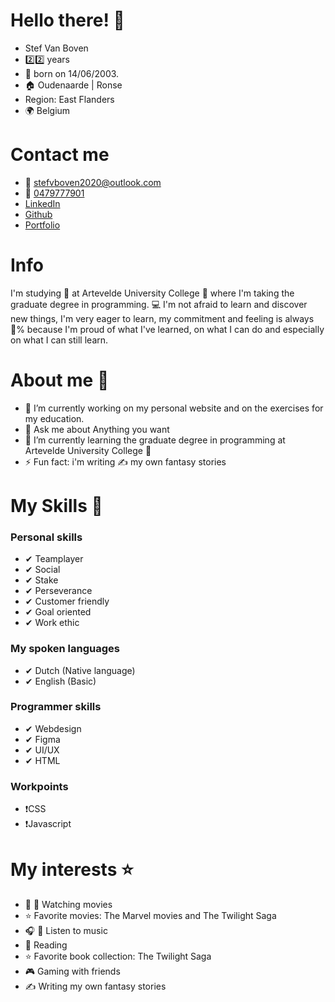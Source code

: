 # Hello there! 👋

- Stef Van Boven
- 2️⃣2️⃣ years
- 🎂 born on 14/06/2003.
- 🏠 Oudenaarde | Ronse
- Region: East Flanders
- 🌍 Belgium

# Contact me

- 📧 [stefvboven2020@outlook.com](mailto:stefvboven2020@outlook.com) 
- 📱 [0479777901](tel:+320497777901)
- [LinkedIn](https://www.linkedin.com/in/stef-van-boven/)
- [Github](https://github.com/pgm-stefvanboven)
- [Portfolio](https://stef-van-boven.netlify.app/)

# Info

I'm studying :book: at Artevelde University College :school: where I'm taking the graduate degree in programming. :computer: I'm not afraid to learn and discover new things, I'm very eager to learn, my commitment and feeling is always :100:% because I'm proud of what I've learned, on what I can do and especially on what I can still learn.

# About me :boy:

- 🔭 I’m currently working on my personal website and on the exercises for my education.
- 💬 Ask me about Anything you want
- 🌱 I’m currently learning the graduate degree in programming at Artevelde University College :school:
- ⚡ Fun fact: i'm writing :writing_hand: my own fantasy stories

# My Skills 💪

### Personal skills
- ✔ Teamplayer
- ✔ Social
- ✔ Stake
- ✔ Perseverance
- ✔ Customer friendly
- ✔ Goal oriented
- ✔ Work ethic

### My spoken languages
- ✔ Dutch (Native language)
- ✔ English (Basic)

### Programmer skills
- ✔ Webdesign
- ✔ Figma
- ✔ UI/UX
- ✔ HTML

### Workpoints
- ❗CSS
- ❗Javascript

# My interests ⭐

- 🎥 👀 Watching movies
- ⭐ Favorite movies: The Marvel movies and The Twilight Saga
- 🎧 🎵 Listen to music
- 📖 Reading
- ⭐ Favorite book collection: The Twilight Saga
- 🎮 Gaming with friends
- ✍ Writing my own fantasy stories
